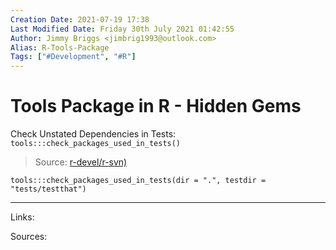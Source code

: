 ```yaml
---
Creation Date: 2021-07-19 17:38
Last Modified Date: Friday 30th July 2021 01:42:55
Author: Jimmy Briggs <jimbrig1993@outlook.com>
Alias: R-Tools-Package
Tags: ["#Development", "#R"]
---
```




# Tools Package in R - Hidden Gems

Check Unstated Dependencies in Tests: `tools:::check_packages_used_in_tests()`

> Source: [r-devel/r-svn)](https://github.com/r-devel/r-svn/blob/fea2297d223e590841dac705a44a86c1f011740c/src/library/tools/R/check.R#L4030)

```
tools:::check_packages_used_in_tests(dir = ".", testdir = "tests/testthat")
```



***

Links: 

Sources:


